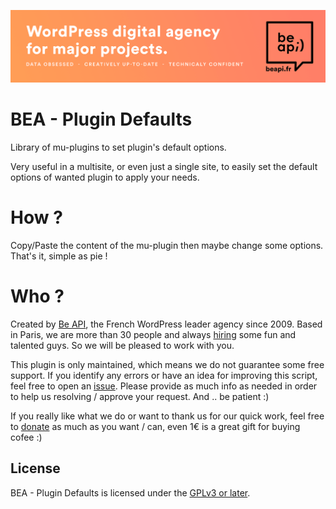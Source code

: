 <a href="https://beapi.fr">![Be API Github Banner](banner-github.png)</a>

# BEA - Plugin Defaults

Library of mu-plugins to set plugin's default options.

Very useful in a multisite, or even just a single site, to easily set the default options of wanted plugin to apply your needs.

# How ?

Copy/Paste the content of the mu-plugin then maybe change some options. That's it, simple as pie !

# Who ?

Created by [Be API](https://beapi.fr), the French WordPress leader agency since 2009. Based in Paris, we are more than 30 people and always [hiring](https://beapi.workable.com) some fun and talented guys. So we will be pleased to work with you.

This plugin is only maintained, which means we do not guarantee some free support. If you identify any errors or have an idea for improving this script, feel free to open an [issue](../../issues/new). Please provide as much info as needed in order to help us resolving / approve your request. And .. be patient :)

If you really like what we do or want to thank us for our quick work, feel free to [donate](https://www.paypal.me/BeAPI) as much as you want / can, even 1€ is a great gift for buying cofee :)

## License

BEA - Plugin Defaults is licensed under the [GPLv3 or later](LICENSE.md).

